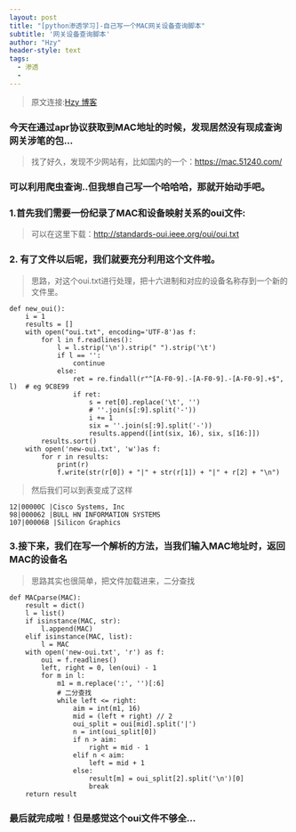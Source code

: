 ```yaml
---
layout: post
title: "[python渗透学习]-自己写一个MAC网关设备查询脚本"
subtitle: '网关设备查询脚本'
author: "Hzy"
header-style: text
tags:
  - 渗透
  - 
---
```


> 原文连接:[Hzy 博客](https://hzeyuan.cn)

### 今天在通过apr协议获取到MAC地址的时候，发现居然没有现成查询网关涉笔的包...


> 找了好久，发现不少网站有，比如国内的一个：https://mac.51240.com/


### 可以利用爬虫查询..但我想自己写一个哈哈哈，那就开始动手吧。


### 1.首先我们需要一份纪录了MAC和设备映射关系的oui文件:

>可以在这里下载：http://standards-oui.ieee.org/oui/oui.txt


### 2. 有了文件以后呢，我们就要充分利用这个文件啦。

> 思路，对这个oui.txt进行处理，把十六进制和对应的设备名称存到一个新的文件里。

```
def new_oui():
    i = 1
    results = []
    with open("oui.txt", encoding='UTF-8')as f:
        for l in f.readlines():
            l = l.strip('\n').strip(" ").strip('\t')
            if l == '':
                continue
            else:
                ret = re.findall(r"^[A-F0-9].-[A-F0-9].-[A-F0-9].+$", l)  # eg 9C8E99
                if ret:
                    s = ret[0].replace('\t', '')
                    # ''.join(s[:9].split('-'))
                    i += 1
                    six = ''.join(s[:9].split('-'))
                    results.append([int(six, 16), six, s[16:]])
        results.sort()
    with open('new-oui.txt', 'w')as f:
        for r in results:
            print(r)
            f.write(str(r[0]) + "|" + str(r[1]) + "|" + r[2] + "\n")
```


>然后我们可以到表变成了这样

```
12|00000C |Cisco Systems, Inc
98|000062 |BULL HN INFORMATION SYSTEMS
107|00006B |Silicon Graphics

```


### 3.接下来，我们在写一个解析的方法，当我们输入MAC地址时，返回MAC的设备名

> 思路其实也很简单，把文件加载进来，二分查找


```
def MACparse(MAC):
    result = dict()
    l = list()
    if isinstance(MAC, str):
        l.append(MAC)
    elif isinstance(MAC, list):
        l = MAC
    with open('new-oui.txt', 'r') as f:
        oui = f.readlines()
        left, right = 0, len(oui) - 1
        for m in l:
            m1 = m.replace(':', '')[:6]
            # 二分查找
            while left <= right:
                aim = int(m1, 16)
                mid = (left + right) // 2
                oui_split = oui[mid].split('|')
                n = int(oui_split[0])
                if n > aim:
                    right = mid - 1
                elif n < aim:
                    left = mid + 1
                else:
                    result[m] = oui_split[2].split('\n')[0]
                    break
    return result
```



### 最后就完成啦！但是感觉这个oui文件不够全...




